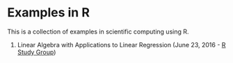 # Examples in R

This is a collection of examples in scientific computing using R.

1. Linear Algebra with Applications to Linear Regression (June 23, 2016 - [R Study Group](https://github.com/minisciencegirl/studyGroup))
